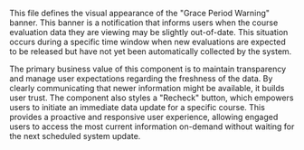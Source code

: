 This file defines the visual appearance of the "Grace Period Warning" banner. This banner is a notification that informs users when the course evaluation data they are viewing may be slightly out-of-date. This situation occurs during a specific time window when new evaluations are expected to be released but have not yet been automatically collected by the system.

The primary business value of this component is to maintain transparency and manage user expectations regarding the freshness of the data. By clearly communicating that newer information might be available, it builds user trust. The component also styles a "Recheck" button, which empowers users to initiate an immediate data update for a specific course. This provides a proactive and responsive user experience, allowing engaged users to access the most current information on-demand without waiting for the next scheduled system update.